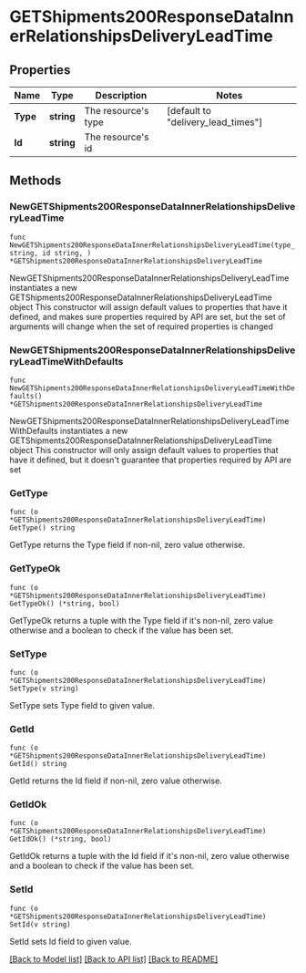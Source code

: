 # GETShipments200ResponseDataInnerRelationshipsDeliveryLeadTime

## Properties

Name | Type | Description | Notes
------------ | ------------- | ------------- | -------------
**Type** | **string** | The resource&#39;s type | [default to "delivery_lead_times"]
**Id** | **string** | The resource&#39;s id | 

## Methods

### NewGETShipments200ResponseDataInnerRelationshipsDeliveryLeadTime

`func NewGETShipments200ResponseDataInnerRelationshipsDeliveryLeadTime(type_ string, id string, ) *GETShipments200ResponseDataInnerRelationshipsDeliveryLeadTime`

NewGETShipments200ResponseDataInnerRelationshipsDeliveryLeadTime instantiates a new GETShipments200ResponseDataInnerRelationshipsDeliveryLeadTime object
This constructor will assign default values to properties that have it defined,
and makes sure properties required by API are set, but the set of arguments
will change when the set of required properties is changed

### NewGETShipments200ResponseDataInnerRelationshipsDeliveryLeadTimeWithDefaults

`func NewGETShipments200ResponseDataInnerRelationshipsDeliveryLeadTimeWithDefaults() *GETShipments200ResponseDataInnerRelationshipsDeliveryLeadTime`

NewGETShipments200ResponseDataInnerRelationshipsDeliveryLeadTimeWithDefaults instantiates a new GETShipments200ResponseDataInnerRelationshipsDeliveryLeadTime object
This constructor will only assign default values to properties that have it defined,
but it doesn't guarantee that properties required by API are set

### GetType

`func (o *GETShipments200ResponseDataInnerRelationshipsDeliveryLeadTime) GetType() string`

GetType returns the Type field if non-nil, zero value otherwise.

### GetTypeOk

`func (o *GETShipments200ResponseDataInnerRelationshipsDeliveryLeadTime) GetTypeOk() (*string, bool)`

GetTypeOk returns a tuple with the Type field if it's non-nil, zero value otherwise
and a boolean to check if the value has been set.

### SetType

`func (o *GETShipments200ResponseDataInnerRelationshipsDeliveryLeadTime) SetType(v string)`

SetType sets Type field to given value.


### GetId

`func (o *GETShipments200ResponseDataInnerRelationshipsDeliveryLeadTime) GetId() string`

GetId returns the Id field if non-nil, zero value otherwise.

### GetIdOk

`func (o *GETShipments200ResponseDataInnerRelationshipsDeliveryLeadTime) GetIdOk() (*string, bool)`

GetIdOk returns a tuple with the Id field if it's non-nil, zero value otherwise
and a boolean to check if the value has been set.

### SetId

`func (o *GETShipments200ResponseDataInnerRelationshipsDeliveryLeadTime) SetId(v string)`

SetId sets Id field to given value.



[[Back to Model list]](../README.md#documentation-for-models) [[Back to API list]](../README.md#documentation-for-api-endpoints) [[Back to README]](../README.md)


